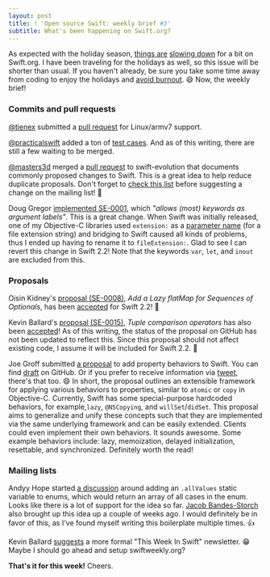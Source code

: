 ```yaml
---
layout: post
title: ! 'Open source Swift: weekly brief #3'
subtitle: What's been happening on Swift.org?
---
```


As expected with the holiday season, [things are](https://lists.swift.org/pipermail/swift-corelibs-dev/Week-of-Mon-20151214/000179.html) [slowing down](https://lists.swift.org/pipermail/swift-dev/Week-of-Mon-20151221/000540.html) for a bit on Swift.org. I have been traveling for the holidays as well, so this issue will be shorter than usual. If you haven't already, be sure you take some time away from coding to enjoy the holidays and [avoid burnout](https://twitter.com/chriseidhof/status/679213894343200768). 😄 Now, the weekly brief!

<!--excerpt-->

### Commits and pull requests

[@tienex](https://github.com/tienex) submitted a [pull request](https://github.com/apple/swift/pull/608) for Linux/armv7 support.

[@practicalswift](https://github.com/practicalswift) added a ton of [test cases](https://github.com/apple/swift/pulls?utf8=✓&q=is%3Apr+author%3Apracticalswift+is%3Aclosed+test+case). And as of this writing, there are still a few waiting to be merged.

[@masters3d](https://github.com/masters3d) merged a [pull request](https://github.com/apple/swift-evolution/pull/72/files) to swift-evolution that documents commonly proposed changes to Swift. This is a great idea to help reduce duplicate proposals. Don't forget to [check this list](https://github.com/apple/swift-evolution/blob/master/commonly_proposed.md) before suggesting a change on the mailing list! 👏

Doug Gregor [implemented SE-0001](https://github.com/apple/swift/commit/c8dd8d066132683aa32c2a5740b291d057937367), which *"allows (most) keywords as argument labels"*. This is a great change. When Swift was initially released, one of my Objective-C libraries used `extension:` as a [parameter name](https://github.com/jessesquires/JSQSystemSoundPlayer/issues/8) (for a file extension string) and bridging to Swift caused all kinds of problems, thus I ended up having to rename it to `fileExtension:`. Glad to see I can revert this change in Swift 2.2! Note that the keywords `var`, `let`, and `inout` are excluded from this.

### Proposals

Oisin Kidney's [proposal (SE-0008)](https://github.com/apple/swift-evolution/blob/master/proposals/0008-lazy-flatmap-for-optionals.md), *Add a Lazy flatMap for Sequences of Optionals*, has been [accepted](https://lists.swift.org/pipermail/swift-evolution-announce/2015-December/000006.html) for Swift 2.2! 🎉

Kevin Ballard's [proposal (SE-0015)](https://github.com/apple/swift-evolution/blob/master/proposals/0015-tuple-comparison-operators.md), *Tuple comparison operators* has also been [accepted](https://lists.swift.org/pipermail/swift-evolution/Week-of-Mon-20151221/004423.html)! As of this writing, the status of the proposal on GitHub has not been updated to reflect this. Since this proposal should not affect existing code, I assume it will be included for Swift 2.2. 🎉

Joe Groff submitted [a proposal](https://lists.swift.org/pipermail/swift-evolution/Week-of-Mon-20151214/003148.html) to add property behaviors to Swift. You can find [draft](https://gist.github.com/jckarter/f3d392cf183c6b2b2ac3) on GitHub. Or if you prefer to receive information via [tweet](https://twitter.com/jckarter/status/677554831003791360), there's that too. 😄 In short, the proposal outlines an extensible framework for applying various behaviors to properties, similar to `atomic` or `copy` in Objective-C. Currently, Swift has some special-purpose hardcoded behaviors, for example,`lazy`, `@NSCopying`, and `willSet`/`didSet`. This proposal aims to generalize and unify these concepts such that they are implemented via the same underlying framework and can be easily extended. Clients could even implement their own behaviors. It sounds awesome. Some example behaviors include: lazy, memoization, delayed initialization, resettable, and synchronized. Definitely worth the read!

### Mailing lists

Andyy Hope started [a discussion](https://lists.swift.org/pipermail/swift-evolution/Week-of-Mon-20151221/003819.html) around adding an `.allValues` static variable to enums, which would return an array of all cases in the enum. Looks like there is a lot of support for the idea so far. [Jacob Bandes-Storch](https://lists.swift.org/pipermail/swift-evolution/Week-of-Mon-20151207/001233.html) also brought up this idea up a couple of weeks ago. I would definitely be in favor of this, as I've found myself writing this boilerplate multiple times. 👍

Kevin Ballard [suggests](https://lists.swift.org/pipermail/swift-evolution/Week-of-Mon-20151221/004223.html) a more formal "This Week In Swift" newsletter. 😁 Maybe I should go ahead and setup swiftweekly.org?

**That's it for this week!** Cheers.
